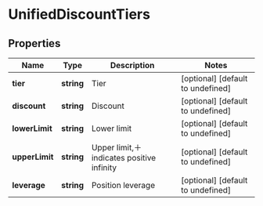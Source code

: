 # UnifiedDiscountTiers

## Properties

Name | Type | Description | Notes
------------ | ------------- | ------------- | -------------
**tier** | **string** | Tier | [optional] [default to undefined]
**discount** | **string** | Discount | [optional] [default to undefined]
**lowerLimit** | **string** | Lower limit | [optional] [default to undefined]
**upperLimit** | **string** | Upper limit,＋ indicates positive infinity | [optional] [default to undefined]
**leverage** | **string** | Position leverage | [optional] [default to undefined]

